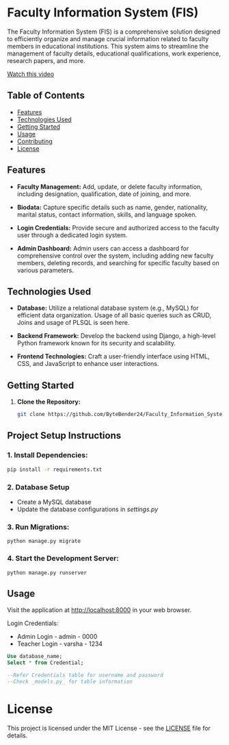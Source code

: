 
# Faculty Information System (FIS)

The Faculty Information System (FIS) is a comprehensive solution designed to efficiently organize and manage crucial information related to faculty members in educational institutions. This system aims to streamline the management of faculty details, educational qualifications, work experience, research papers, and more.

[Watch this video](FIS.mp4)


## Table of Contents

- [Features](#features)
- [Technologies Used](#technologies-used)
- [Getting Started](#getting-started)
- [Usage](#usage)
- [Contributing](#contributing)
- [License](#license)

## Features

- **Faculty Management:** Add, update, or delete faculty information, including designation, qualification, date of joining, and more.

- **Biodata:** Capture specific details such as name, gender, nationality, marital status, contact information, skills, and language spoken.

- **Login Credentials:** Provide secure and authorized access to the faculty user through a dedicated login system.

- **Admin Dashboard:** Admin users can access a dashboard for comprehensive control over the system, including adding new faculty members, deleting records, and searching for specific faculty based on various parameters.

## Technologies Used

- **Database:** Utilize a relational database system (e.g., MySQL) for efficient data organization. Usage of all basic queries such as CRUD, Joins and usage of PLSQL is seen here.

- **Backend Framework:** Develop the backend using Django, a high-level Python framework known for its security and scalability.

- **Frontend Technologies:** Craft a user-friendly interface using HTML, CSS, and JavaScript to enhance user interactions.

## Getting Started

1. **Clone the Repository:**
   ```bash
   git clone https://github.com/ByteBender24/Faculty_Information_System.git

## Project Setup Instructions

### 1. Install Dependencies:

```bash
pip install -r requirements.txt 
```

### 2. Database Setup
* Create a MySQL database
* Update the database configurations in _settings.py_

### 3. Run Migrations:

`python manage.py migrate` 


### 4. Start the Development Server:

`python manage.py runserver` 

## Usage

Visit the application at [http://localhost:8000](http://localhost:8000/) in your web browser.

Login Credentials:
* Admin Login - admin - 0000
* Teacher Login - varsha - 1234
```sql
Use database_name;
Select * from Credential;

--Refer Credentials table for username and password
--Check _models.py_ for table information
```

# License

This project is licensed under the MIT License - see the [LICENSE](LICENSE) file for details.

